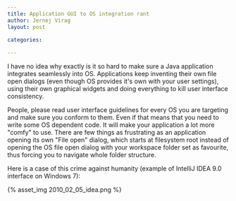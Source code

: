 ```yaml
---
title: Application GUI to OS integration rant
author: Jernej Virag
layout: post

categories:
  
---
```

I have no idea why exactly is it so hard to make sure a Java application integrates seamlessly into OS. Applications keep inventing their own file open dialogs (even though OS provides it's own with your user settings), using their own graphical widgets and doing everything to kill user interface consistency.

People, please read user interface guidelines for every OS you are targeting and make sure you conform to them. Even if that means that you need to write some OS dependent code. It will make your application a lot more "comfy" to use. There are few things as frustrating as an application opening its own "File open" dialog, which starts at filesystem root instead of opening the OS file open dialog with your workspace folder set as favourite, thus forcing you to navigate whole folder structure.

Here is a case of this crime against humanity (example of IntelliJ IDEA 9.0 interface on Windows 7):

{% asset_img 2010_02_05_idea.png %}